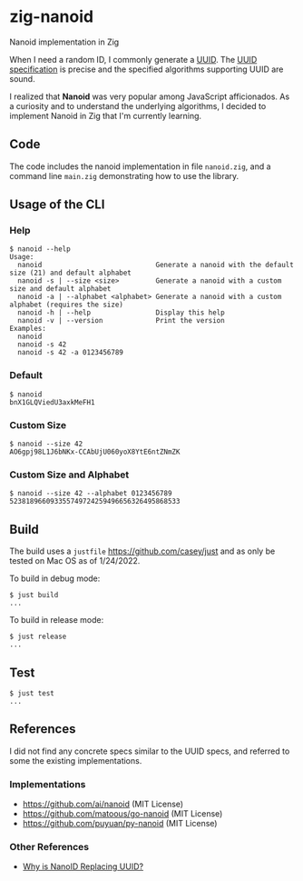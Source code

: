 # zig-nanoid

Nanoid implementation in Zig

When I need a random ID, I commonly generate a [UUID](https://en.wikipedia.org/wiki/Universally_unique_identifier). The [UUID specification](https://datatracker.ietf.org/doc/html/rfc4122) is precise and the specified algorithms supporting UUID are sound.

I realized that **Nanoid** was very popular among JavaScript afficionados. As a curiosity and to understand the underlying algorithms, I decided to implement Nanoid in Zig that I'm currently learning.

## Code

The code includes the nanoid implementation in file `nanoid.zig`, and a command line `main.zig` demonstrating how to use the library.

## Usage of the CLI

### Help

```
$ nanoid --help
Usage:
  nanoid                            Generate a nanoid with the default size (21) and default alphabet
  nanoid -s | --size <size>         Generate a nanoid with a custom size and default alphabet
  nanoid -a | --alphabet <alphabet> Generate a nanoid with a custom alphabet (requires the size)
  nanoid -h | --help                Display this help
  nanoid -v | --version             Print the version
Examples:
  nanoid
  nanoid -s 42
  nanoid -s 42 -a 0123456789
```

### Default

```
$ nanoid
bnX1GLQViedU3axkMeFH1
```

### Custom Size

```
$ nanoid --size 42
AO6gpj98L1J6bNKx-CCAbUjU060yoX8YtE6ntZNmZK
```

### Custom Size and Alphabet

```
$ nanoid --size 42 --alphabet 0123456789
523818966093355749724259496656326495868533
```

## Build

The build uses a `justfile` https://github.com/casey/just and as only be tested on Mac OS as of 1/24/2022.

To build in debug mode:

```
$ just build
...
```

To build in release mode:

```
$ just release
...
```

## Test

```
$ just test
...
```

## References

I did not find any concrete specs similar to the UUID specs, and referred to some the existing implementations.

### Implementations

* https://github.com/ai/nanoid (MIT License)
* https://github.com/matoous/go-nanoid (MIT License)
* https://github.com/puyuan/py-nanoid (MIT License)

### Other References

* [Why is NanoID Replacing UUID?](https://blog.bitsrc.io/why-is-nanoid-replacing-uuid-1b5100e62ed2)

